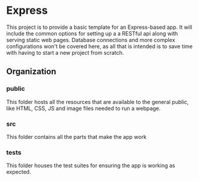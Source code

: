 # Express
This project is to provide a basic template for an Express-based app. It will include the common options for setting up a a RESTful api along with serving static web pages. Database connections and more complex configurations won't be covered here, as all that is intended is to save time with having to start a new project from scratch.

## Organization
### public
This folder hosts all the resources that are available to the general public, like HTML, CSS, JS and image files needed to run a webpage.

### src
This folder contains all the parts that make the app work

### tests
This folder houses the test suites for ensuring the app is working as expected.